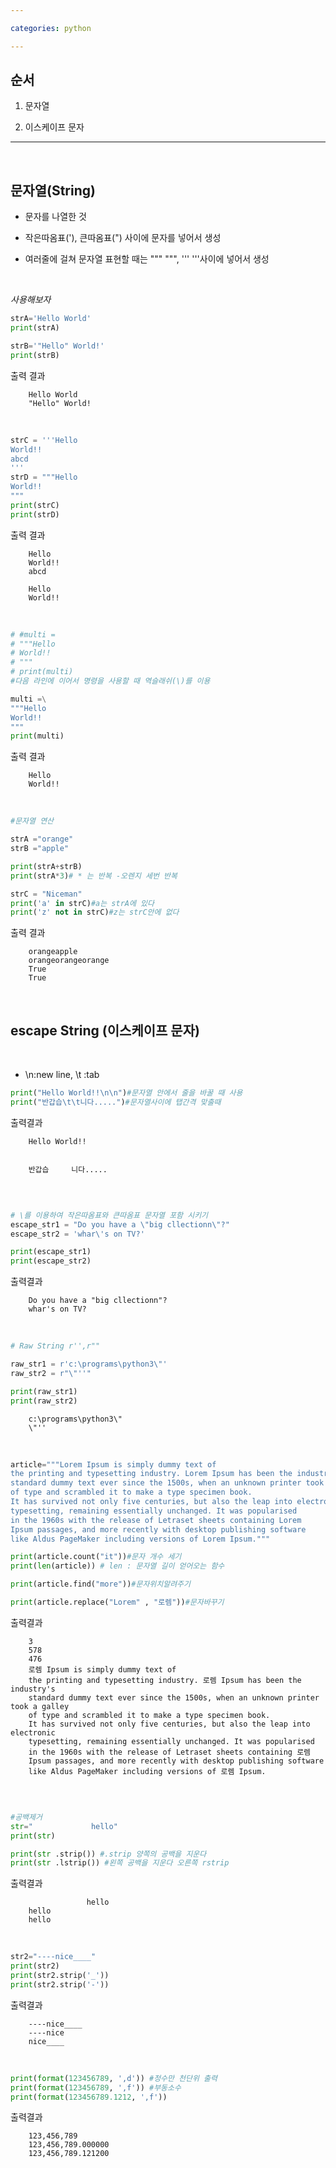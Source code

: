 ```yaml
---

categories: python

---
```


순서
---
1. 문자열

2. 이스케이프 문자
---
  &nbsp;

 문자열(String)
 ---

- 문자를 나열한 것
- 작은따옴표('), 큰따옴표(") 사이에 문자를 넣어서 생성
- 여러줄에 걸쳐 문자열 표현할 때는 """ """, ''' '''사이에 넣어서 생성

  &nbsp;

*사용해보자*
```python
strA='Hello World'
print(strA)

strB='"Hello" World!'
print(strB)

```
출력 결과
```
    Hello World
    "Hello" World!
``` 
  &nbsp;

```python
strC = '''Hello
World!!
abcd
'''
strD = """Hello
World!!
"""
print(strC)
print(strD)
```
출력 결과
```
    Hello
    World!!
    abcd
    
    Hello
    World!!
```
&nbsp;  


```python
# #multi =
# """Hello
# World!!
# """
# print(multi)
#다음 라인에 이어서 명령을 사용할 때 역슬래쉬(\)를 이용

multi =\
"""Hello 
World!!
"""
print(multi)
```
출력 결과
```
    Hello 
    World!!
```    
&nbsp;  


```python
#문자열 연산

strA ="orange"
strB ="apple"

print(strA+strB)
print(strA*3)# * 는 반복 -오렌지 세번 반복

strC = "Niceman"
print('a' in strC)#a는 strA에 있다
print('z' not in strC)#z는 strC안에 없다
```
출력 결과
```
    orangeapple
    orangeorangeorange
    True
    True
``` 
&nbsp;  

escape String (이스케이프 문자)
---
&nbsp;  

- \n:new line, \t :tab


```python
print("Hello World!!\n\n")#문자열 안에서 줄을 바꿀 때 사용
print("반갑습\t\t니다.....")#문자열사이에 탭간격 맞출때
```
출력결과
```
    Hello World!!
    
    
    반갑습		니다.....
    
```
&nbsp;  

```python
# \를 이용하여 작은따옴표와 큰따옴표 문자열 포함 시키기
escape_str1 = "Do you have a \"big cllectionn\"?"  
escape_str2 = 'whar\'s on TV?'

print(escape_str1)
print(escape_str2) 
```
출력결과
```
    Do you have a "big cllectionn"?
    whar's on TV?
```
&nbsp; 
 

```python
# Raw String r'',r""

raw_str1 = r'c:\programs\python3\"'
raw_str2 = r"\"''"

print(raw_str1)
print(raw_str2)
```
```
    c:\programs\python3\"
    \"''
```
&nbsp; 
 

```python
article="""Lorem Ipsum is simply dummy text of 
the printing and typesetting industry. Lorem Ipsum has been the industry's 
standard dummy text ever since the 1500s, when an unknown printer took a galley
of type and scrambled it to make a type specimen book.
It has survived not only five centuries, but also the leap into electronic 
typesetting, remaining essentially unchanged. It was popularised 
in the 1960s with the release of Letraset sheets containing Lorem
Ipsum passages, and more recently with desktop publishing software
like Aldus PageMaker including versions of Lorem Ipsum."""
```

```python
print(article.count("it"))#문자 개수 세기
print(len(article)) # len : 문자열 길이 얻어오는 함수

print(article.find("more"))#문자위치알려주기

print(article.replace("Lorem" , "로렘"))#문자바꾸기

```

출력결과
```
    3
    578
    476
    로렘 Ipsum is simply dummy text of 
    the printing and typesetting industry. 로렘 Ipsum has been the industry's 
    standard dummy text ever since the 1500s, when an unknown printer took a galley
    of type and scrambled it to make a type specimen book.
    It has survived not only five centuries, but also the leap into electronic 
    typesetting, remaining essentially unchanged. It was popularised 
    in the 1960s with the release of Letraset sheets containing 로렘
    Ipsum passages, and more recently with desktop publishing software
    like Aldus PageMaker including versions of 로렘 Ipsum.
    
```
&nbsp; 

```python
#공백제거 
str="             hello"
print(str)

print(str .strip()) #.strip 양쪽의 공백을 지운다
print(str .lstrip()) #왼쪽 공백을 지운다 오른쪽 rstrip
```
출력결과
```
                 hello
    hello
    hello
```    
&nbsp; 

```python
str2="----nice____"
print(str2)
print(str2.strip('_'))
print(str2.strip('-'))
```
출력결과
```
    ----nice____
    ----nice
    nice____
```   
&nbsp; 

```python
print(format(123456789, ',d')) #정수만 천단위 출력
print(format(123456789, ',f')) #부동소수
print(format(123456789.1212, ',f'))
```
출력결과
```
    123,456,789
    123,456,789.000000
    123,456,789.121200
```    
